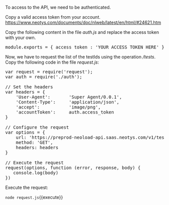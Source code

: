 To access to the API, we need to be authenticated.

Copy a valid access token from your account.
https://www.neotys.com/documents/doc/nlweb/latest/en/html/#24621.htm

Copy the following content in the file *auth.js* and replace the access token with your own.

<pre class="file" data-filename="auth.js" data-target="replace">
module.exports = { access_token : 'YOUR_ACCESS_TOKEN_HERE' };
</pre>

Now, we have to request the list of the testIds using the operation */tests*.
Copy the following code in the file *request.js*:

<pre class="file" data-filename="request.js" data-target="replace">var request = require('request');
var auth = require('./auth');

// Set the headers
var headers = {
    'User-Agent':       'Super Agent/0.0.1',
    'Content-Type':     'application/json',
    'accept':           'image/png',
    'accountToken':     auth.access_token
}

// Configure the request
var options = {
    url: 'https://preprod-neoload-api.saas.neotys.com/v1/tests/',
    method: 'GET',
    headers: headers
}

// Execute the request
request(options, function (error, response, body) {
   console.log(body)
})
</pre>

Execute the request:

`node request.js`{{execute}}



